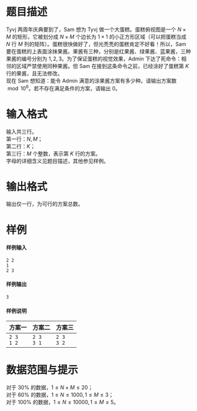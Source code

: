 
# 题目描述

Tyvj 两周年庆典要到了，Sam 想为 Tyvj 做一个大蛋糕。蛋糕俯视图是一个 $N×M$ 的矩形，它被划分成 $N×M$ 个边长为 $1×1$ 的小正方形区域（可以把蛋糕当成 $N$ 行 $M$ 列的矩阵）。蛋糕很快做好了，但光秃秃的蛋糕肯定不好看！所以，Sam 要在蛋糕的上表面涂抹果酱。果酱有三种，分别是红果酱、绿果酱、蓝果酱，三种果酱的编号分别为 $1,2,3$。为了保证蛋糕的视觉效果，Admin 下达了死命令：相邻的区域严禁使用同种果酱。但 Sam 在接到这条命令之前，已经涂好了蛋糕第 $K$ 行的果酱，且无法修改。  
现在 Sam 想知道：能令 Admin 满意的涂果酱方案有多少种。请输出方案数 $\bmod 10^6$。若不存在满足条件的方案，请输出 $0$。

# 输入格式

 输入共三行。  
第一行：$N, M$；  
第二行：$K$；  
第三行：$M$ 个整数，表示第 $K$ 行的方案。  
字母的详细含义见题目描述，其他参见样例。


# 输出格式

输出仅一行，为可行的方案总数。

# 样例

#### 样例输入
```plain
2 2 
1 
2 3
```

#### 样例输出
```plain  
3
```

#### 样例说明
|方案一|方案二|方案三|
|-|-|-|
|$\texttt{2 3}$ <br> $\texttt{1 2}$|$\texttt{2 3}$ <br> $\texttt{3 1}$|$\texttt{2 3}$ <br> $\texttt{3 2}$|

# 数据范围与提示

对于 30% 的数据，$1≤N×M≤20$；  
对于 60% 的数据，$1≤N≤1000,1≤M≤3$；  
对于 100% 的数据，$1≤N≤10000,1≤M≤5$。


